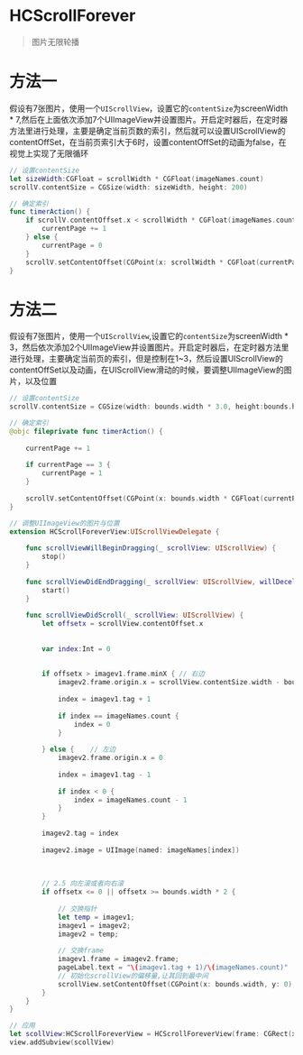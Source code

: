 # HCScrollForever
> 图片无限轮播

# 方法一
假设有7张图片，使用一个`UIScrollView`，设置它的`contentSize`为screenWidth * 7,然后在上面依次添加7个UIImageView并设置图片。开启定时器后，在定时器方法里进行处理，主要是确定当前页数的索引，然后就可以设置UIScrollView的contentOffSet，在当前页索引大于6时，设置contentOffSet的动画为false，在视觉上实现了无限循环
```swift
// 设置contentSize
let sizeWidth:CGFloat = scrollWidth * CGFloat(imageNames.count)    
scrollV.contentSize = CGSize(width: sizeWidth, height: 200)

// 确定索引
func timerAction() {
    if scrollV.contentOffset.x < scrollWidth * CGFloat(imageNames.count - 1){
        currentPage += 1
    } else {
        currentPage = 0
    }
    scrollV.setContentOffset(CGPoint(x: scrollWidth * CGFloat(currentPage), y: 0), animated: currentPage != 0)
}
```

# 方法二
假设有7张图片，使用一个`UIScrollView`,设置它的`contentSize`为screenWidth * 3，然后依次添加2个UIImageView并设置图片。开启定时器后，在定时器方法里进行处理，主要确定当前页的索引，但是控制在1~3，然后设置UIScrollView的contentOffSet以及动画，在UIScrollView滑动的时候，要调整UIImageView的图片，以及位置
```swift
// 设置contentSize
scrollV.contentSize = CGSize(width: bounds.width * 3.0, height:bounds.height)

// 确定索引
@objc fileprivate func timerAction() {
    
    currentPage += 1
    
    if currentPage == 3 {
        currentPage = 1
    }
    
    scrollV.setContentOffset(CGPoint(x: bounds.width * CGFloat(currentPage), y: 0), animated: currentPage != 0)
}

// 调整UIImageView的图片与位置
extension HCScrollForeverView:UIScrollViewDelegate {
    
    func scrollViewWillBeginDragging(_ scrollView: UIScrollView) {
        stop()
    }
    
    func scrollViewDidEndDragging(_ scrollView: UIScrollView, willDecelerate decelerate: Bool) {
        start()
    }
    
    func scrollViewDidScroll(_ scrollView: UIScrollView) {
        let offsetx = scrollView.contentOffset.x
        
        
        var index:Int = 0
        
        
        if offsetx > imagev1.frame.minX { // 右边
            imagev2.frame.origin.x = scrollView.contentSize.width - bounds.width
            
            index = imagev1.tag + 1
            
            if index == imageNames.count {
                index = 0
            }
            
        } else {    // 左边
            imagev2.frame.origin.x = 0
            
            index = imagev1.tag - 1
            
            if index < 0 {
                index = imageNames.count - 1
            }
        }
        
        imagev2.tag = index
        
        imagev2.image = UIImage(named: imageNames[index])
        
        
        
        // 2.5 向左滚或者向右滚
        if offsetx <= 0 || offsetx >= bounds.width * 2 {
            
            // 交换指针
            let temp = imagev1;
            imagev1 = imagev2;
            imagev2 = temp;
            
            // 交换frame
            imagev1.frame = imagev2.frame;
            pageLabel.text = "\(imagev1.tag + 1)/\(imageNames.count)"
            // 初始化scrollView的偏移量,让其回到最中间
            scrollView.setContentOffset(CGPoint(x: bounds.width, y: 0), animated: false);
        }
    }
}

// 应用
let scollView:HCScrollForeverView = HCScrollForeverView(frame: CGRect(x: x, y: y, width: width, height: height), images: imageNames)
view.addSubview(scollView)
```

